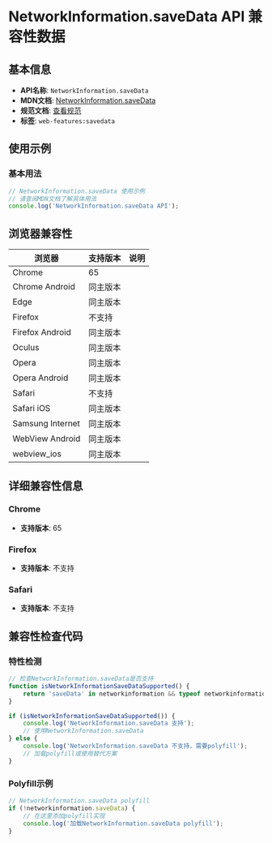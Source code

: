 # NetworkInformation.saveData API 兼容性数据

## 基本信息

- **API名称**: `NetworkInformation.saveData`
- **MDN文档**: [NetworkInformation.saveData](https://developer.mozilla.org/docs/Web/API/NetworkInformation/saveData)
- **规范文档**: [查看规范](https://wicg.github.io/savedata/#dfn-savedata)
- **标签**: `web-features:savedata`

## 使用示例

### 基本用法

```javascript
// NetworkInformation.saveData 使用示例
// 请查阅MDN文档了解具体用法
console.log('NetworkInformation.saveData API');
```

## 浏览器兼容性

| 浏览器 | 支持版本 | 说明 |
|--------|----------|------|
| Chrome | 65 |  |
| Chrome Android | 同主版本 |  |
| Edge | 同主版本 |  |
| Firefox | 不支持 |  |
| Firefox Android | 同主版本 |  |
| Oculus | 同主版本 |  |
| Opera | 同主版本 |  |
| Opera Android | 同主版本 |  |
| Safari | 不支持 |  |
| Safari iOS | 同主版本 |  |
| Samsung Internet | 同主版本 |  |
| WebView Android | 同主版本 |  |
| webview_ios | 同主版本 |  |

## 详细兼容性信息

### Chrome

- **支持版本**: 65

### Firefox

- **支持版本**: 不支持

### Safari

- **支持版本**: 不支持

## 兼容性检查代码

### 特性检测

```javascript
// 检查NetworkInformation.saveData是否支持
function isNetworkInformationSaveDataSupported() {
    return 'saveData' in networkinformation && typeof networkinformation.saveData === 'function';
}

if (isNetworkInformationSaveDataSupported()) {
    console.log('NetworkInformation.saveData 支持');
    // 使用NetworkInformation.saveData
} else {
    console.log('NetworkInformation.saveData 不支持，需要polyfill');
    // 加载polyfill或使用替代方案
}
```

### Polyfill示例

```javascript
// NetworkInformation.saveData polyfill
if (!networkinformation.saveData) {
    // 在这里添加polyfill实现
    console.log('加载NetworkInformation.saveData polyfill');
}
```

